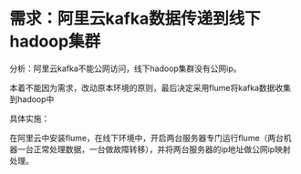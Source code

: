 # 需求：阿里云kafka数据传递到线下hadoop集群
分析：阿里云kafka不能公网访问，线下hadoop集群没有公网ip。

本着不能因为需求，改动原本环境的原则，最后决定采用flume将kafka数据收集到hadoop中

具体实施：

在阿里云中安装flume，在线下环境中，开启两台服务器专门运行flume（两台机器一台正常处理数据，一台做故障转移），并将两台服务器的ip地址做公网ip映射处理。
